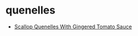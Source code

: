 # quenelles

 * [Scallop Quenelles With Gingered Tomato Sauce](index/s/scallop-quenelles-with-gingered-tomato-sauce-10679.json)
